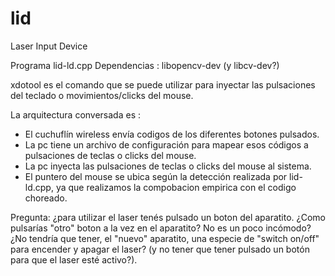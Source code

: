 # lid
Laser Input Device

Programa lid-ld.cpp
Dependencias : libopencv-dev (y libcv-dev?)


xdotool es el comando que se puede utilizar para inyectar las
pulsaciones del teclado o movimientos/clicks del mouse.

La arquitectura conversada es :

- El cuchuflín wireless envía codigos de los diferentes botones 
pulsados.
- La pc tiene un archivo de configuración para mapear esos códigos
a pulsaciones de teclas o clicks del mouse.
- La pc inyecta las pulsaciones de teclas o clicks del mouse al sistema.
- El puntero del mouse se ubica según la detección realizada por
lid-ld.cpp, ya que realizamos la compobacion empirica 
con el codigo choreado.


Pregunta: ¿para utilizar el laser tenés pulsado un boton del
aparatito. ¿Como pulsarías "otro" boton a la vez en el aparatito? No
es un poco incómodo?
¿No tendría que tener, el "nuevo" aparatito, una especie de "switch
on/off" para encender y apagar el laser? (y no tener que tener pulsado
un botón para que el laser esté activo?).
